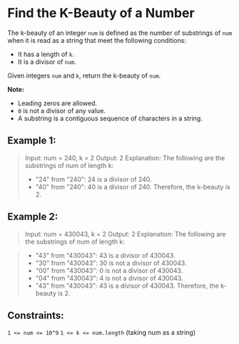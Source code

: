 # Find the K-Beauty of a Number

The k-beauty of an integer `num` is defined as the number of substrings of `num` when it is read as a string that meet the following conditions:

- It has a length of `k`.
- It is a divisor of `num`.

Given integers `num` and `k`, return the k-beauty of `num`.

**Note:**

- Leading zeros are allowed.
- `0` is not a divisor of any value.
- A substring is a contiguous sequence of characters in a string.

## Example 1:

> Input: num = 240, k = 2
> Output: 2
> Explanation: The following are the substrings of num of length k:
>
> - "24" from "240": 24 is a divisor of 240.
> - "40" from "240": 40 is a divisor of 240.
>   Therefore, the k-beauty is 2.

## Example 2:

> Input: num = 430043, k = 2
> Output: 2
> Explanation: The following are the substrings of num of length k:

> - "43" from "430043": 43 is a divisor of 430043.
> - "30" from "430043": 30 is not a divisor of 430043.
> - "00" from "430043": 0 is not a divisor of 430043.
> - "04" from "430043": 4 is not a divisor of 430043.
> - "43" from "430043": 43 is a divisor of 430043.
>   Therefore, the k-beauty is 2.

## Constraints:

`1 <= num <= 10^9`
`1 <= k <= num.length` (taking num as a string)
